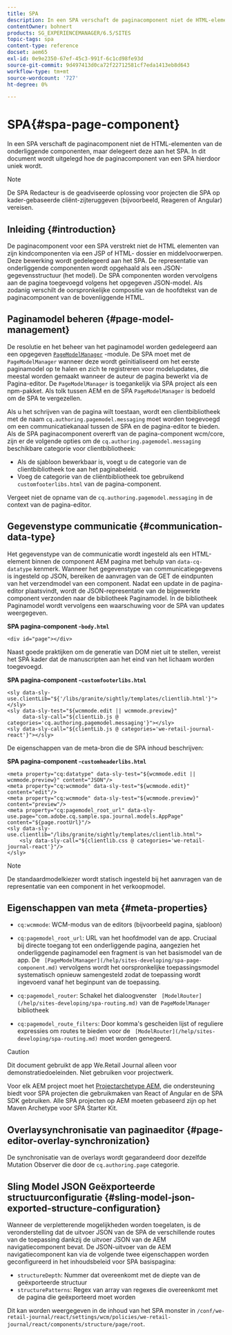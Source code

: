 ```yaml
---
title: SPA
description: In een SPA verschaft de paginacomponent niet de HTML-elementen van de onderliggende componenten, maar delegeert deze aan het SPA. In dit document wordt uitgelegd hoe de paginacomponent van een SPA hierdoor uniek wordt.
contentOwner: bohnert
products: SG_EXPERIENCEMANAGER/6.5/SITES
topic-tags: spa
content-type: reference
docset: aem65
exl-id: 0e9e2350-67ef-45c3-991f-6c1cd98fe93d
source-git-commit: 9d497413d0ca72f22712581cf7eda1413eb8d643
workflow-type: tm+mt
source-wordcount: '727'
ht-degree: 0%

---
```


# SPA{#spa-page-component}

In een SPA verschaft de paginacomponent niet de HTML-elementen van de onderliggende componenten, maar delegeert deze aan het SPA. In dit document wordt uitgelegd hoe de paginacomponent van een SPA hierdoor uniek wordt.

>[!NOTE]
>
>De SPA Redacteur is de geadviseerde oplossing voor projecten die SPA op kader-gebaseerde cliënt-zijteruggeven (bijvoorbeeld, Reageren of Angular) vereisen.

## Inleiding {#introduction}

De paginacomponent voor een SPA verstrekt niet de HTML elementen van zijn kindcomponenten via een JSP of HTML- dossier en middelvoorwerpen. Deze bewerking wordt gedelegeerd aan het SPA. De representatie van onderliggende componenten wordt opgehaald als een JSON-gegevensstructuur (het model). De SPA componenten worden vervolgens aan de pagina toegevoegd volgens het opgegeven JSON-model. Als zodanig verschilt de oorspronkelijke compositie van de hoofdtekst van de paginacomponent van de bovenliggende HTML.

## Paginamodel beheren {#page-model-management}

De resolutie en het beheer van het paginamodel worden gedelegeerd aan een opgegeven [`PageModelManager`](/help/sites-developing/spa-blueprint.md#pagemodelmanager) -module. De SPA moet met de `PageModelManager` wanneer deze wordt geïnitialiseerd om het eerste paginamodel op te halen en zich te registreren voor modelupdates, die meestal worden gemaakt wanneer de auteur de pagina bewerkt via de Pagina-editor. De `PageModelManager` is toegankelijk via SPA project als een npm-pakket. Als tolk tussen AEM en de SPA `PageModelManager` is bedoeld om de SPA te vergezellen.

Als u het schrijven van de pagina wilt toestaan, wordt een clientbibliotheek met de naam `cq.authoring.pagemodel.messaging` moet worden toegevoegd om een communicatiekanaal tussen de SPA en de pagina-editor te bieden. Als de SPA paginacomponent overerft van de pagina-component wcm/core, zijn er de volgende opties om de `cq.authoring.pagemodel.messaging` beschikbare categorie voor clientbibliotheek:

* Als de sjabloon bewerkbaar is, voegt u de categorie van de clientbibliotheek toe aan het paginabeleid.
* Voeg de categorie van de cliëntbibliotheek toe gebruikend `customfooterlibs.html` van de pagina-component.

Vergeet niet de opname van de `cq.authoring.pagemodel.messaging` in de context van de pagina-editor.

## Gegevenstype communicatie {#communication-data-type}

Het gegevenstype van de communicatie wordt ingesteld als een HTML-element binnen de component AEM pagina met behulp van `data-cq-datatype` kenmerk. Wanneer het gegevenstype van communicatiegegevens is ingesteld op JSON, bereiken de aanvragen van de GET de eindpunten van het verzendmodel van een component. Nadat een update in de pagina-editor plaatsvindt, wordt de JSON-representatie van de bijgewerkte component verzonden naar de bibliotheek Paginamodel. In de bibliotheek Paginamodel wordt vervolgens een waarschuwing voor de SPA van updates weergegeven.

**SPA pagina-component -`body.html`**

```
<div id="page"></div>
```

Naast goede praktijken om de generatie van DOM niet uit te stellen, vereist het SPA kader dat de manuscripten aan het eind van het lichaam worden toegevoegd.

**SPA pagina-component -`customfooterlibs.html`**

```
<sly data-sly-use.clientLib="${'/libs/granite/sightly/templates/clientlib.html'}"></sly>
<sly data-sly-test="${wcmmode.edit || wcmmode.preview}"
     data-sly-call="${clientLib.js @ categories='cq.authoring.pagemodel.messaging'}"></sly>
<sly data-sly-call="${clientLib.js @ categories='we-retail-journal-react'}"></sly>
```

De eigenschappen van de meta-bron die de SPA inhoud beschrijven:

**SPA pagina-component -`customheaderlibs.html`**

```
<meta property="cq:datatype" data-sly-test="${wcmmode.edit || wcmmode.preview}" content="JSON"/>
<meta property="cq:wcmmode" data-sly-test="${wcmmode.edit}" content="edit"/>
<meta property="cq:wcmmode" data-sly-test="${wcmmode.preview}" content="preview"/>
<meta property="cq:pagemodel_root_url" data-sly-use.page="com.adobe.cq.sample.spa.journal.models.AppPage" content="${page.rootUrl}"/>
<sly data-sly-use.clientlib="/libs/granite/sightly/templates/clientlib.html">
    <sly data-sly-call="${clientlib.css @ categories='we-retail-journal-react'}"/>
</sly>
```

>[!NOTE]
>
>De standaardmodelkiezer wordt statisch ingesteld bij het aanvragen van de representatie van een component in het verkoopmodel.

## Eigenschappen van meta {#meta-properties}

* `cq:wcmmode`: WCM-modus van de editors (bijvoorbeeld pagina, sjabloon)
* `cq:pagemodel_root_url`: URL van het hoofdmodel van de app. Cruciaal bij directe toegang tot een onderliggende pagina, aangezien het onderliggende paginamodel een fragment is van het basismodel van de app. De ` [PageModelManager](/help/sites-developing/spa-page-component.md)` vervolgens wordt het oorspronkelijke toepassingsmodel systematisch opnieuw samengesteld zodat de toepassing wordt ingevoerd vanaf het beginpunt van de toepassing.

* `cq:pagemodel_router`: Schakel het dialoogvenster ` [ModelRouter](/help/sites-developing/spa-routing.md)` van de `PageModelManager` bibliotheek

* `cq:pagemodel_route_filters`: Door komma&#39;s gescheiden lijst of reguliere expressies om routes te bieden voor de ` [ModelRouter](/help/sites-developing/spa-routing.md)` moet worden genegeerd.

>[!CAUTION]
>
>Dit document gebruikt de app We.Retail Journal alleen voor demonstratiedoeleinden. Niet gebruiken voor projectwerk.
>
>Voor elk AEM project moet het [Projectarchetype AEM](https://experienceleague.adobe.com/docs/experience-manager-core-components/using/developing/archetype/overview.html), die ondersteuning biedt voor SPA projecten die gebruikmaken van React of Angular en de SPA SDK gebruiken. Alle SPA projecten op AEM moeten gebaseerd zijn op het Maven Archetype voor SPA Starter Kit.

## Overlaysynchronisatie van paginaeditor {#page-editor-overlay-synchronization}

De synchronisatie van de overlays wordt gegarandeerd door dezelfde Mutation Observer die door de `cq.authoring.page` categorie.

## Sling Model JSON Geëxporteerde structuurconfiguratie {#sling-model-json-exported-structure-configuration}

Wanneer de verpletterende mogelijkheden worden toegelaten, is de veronderstelling dat de uitvoer JSON van de SPA de verschillende routes van de toepassing dankzij de uitvoer JSON van de AEM navigatiecomponent bevat. De JSON-uitvoer van de AEM navigatiecomponent kan via de volgende twee eigenschappen worden geconfigureerd in het inhoudsbeleid voor SPA basispagina:

* `structureDepth`: Nummer dat overeenkomt met de diepte van de geëxporteerde structuur
* `structurePatterns`: Regex van array van regexes die overeenkomt met de pagina die geëxporteerd moet worden

Dit kan worden weergegeven in de inhoud van het SPA monster in `/conf/we-retail-journal/react/settings/wcm/policies/we-retail-journal/react/components/structure/page/root`.
